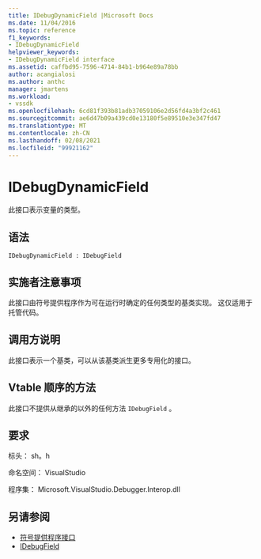 ```yaml
---
title: IDebugDynamicField |Microsoft Docs
ms.date: 11/04/2016
ms.topic: reference
f1_keywords:
- IDebugDynamicField
helpviewer_keywords:
- IDebugDynamicField interface
ms.assetid: caffbd95-7596-4714-84b1-b964e89a78bb
author: acangialosi
ms.author: anthc
manager: jmartens
ms.workload:
- vssdk
ms.openlocfilehash: 6cd81f393b81adb37059106e2d56fd4a3bf2c461
ms.sourcegitcommit: ae6d47b09a439cd0e13180f5e89510e3e347fd47
ms.translationtype: MT
ms.contentlocale: zh-CN
ms.lasthandoff: 02/08/2021
ms.locfileid: "99921162"
---
```

# <a name="idebugdynamicfield"></a>IDebugDynamicField
此接口表示变量的类型。

## <a name="syntax"></a>语法

```
IDebugDynamicField : IDebugField
```

## <a name="notes-for-implementers"></a>实施者注意事项
 此接口由符号提供程序作为可在运行时确定的任何类型的基类实现。 这仅适用于托管代码。

## <a name="notes-for-callers"></a>调用方说明
 此接口表示一个基类，可以从该基类派生更多专用化的接口。

## <a name="methods-in-vtable-order"></a>Vtable 顺序的方法
 此接口不提供从继承的以外的任何方法 `IDebugField` 。

## <a name="requirements"></a>要求
 标头： sh。h

 命名空间： VisualStudio

 程序集： Microsoft.VisualStudio.Debugger.Interop.dll

## <a name="see-also"></a>另请参阅
- [符号提供程序接口](../../../extensibility/debugger/reference/symbol-provider-interfaces.md)
- [IDebugField](../../../extensibility/debugger/reference/idebugfield.md)
